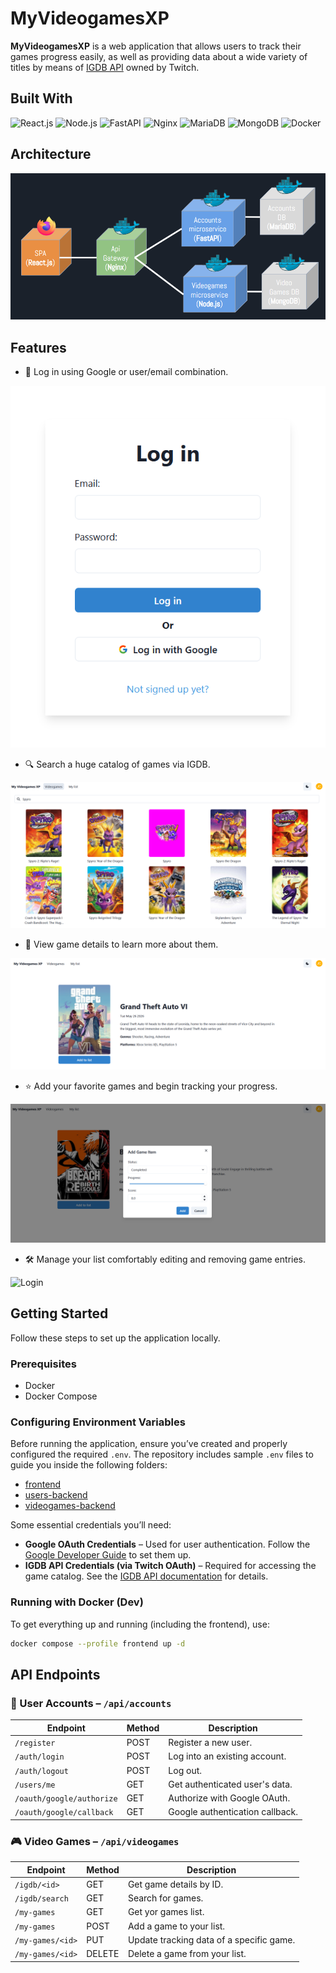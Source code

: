 # MyVideogamesXP

**MyVideogamesXP** is a web application that allows users to track their
games progress easily, as well as providing data about a wide variety
of titles by means of [IGDB API](https://www.igdb.com/api) owned by Twitch.

## Built With

![React.js](https://img.shields.io/badge/React.js-blue?style=for-the-badge&logo=react&logoColor=cyan) 
![Node.js](https://img.shields.io/badge/node.js-339933?style=for-the-badge&logo=Node.js&logoColor=white)
![FastAPI](https://img.shields.io/badge/FastAPI-005571?style=for-the-badge&logo=fastapi)
![Nginx](https://img.shields.io/badge/Nginx-009639?logo=nginx&logoColor=white&style=for-the-badge)
![MariaDB](https://img.shields.io/badge/MariaDB-003545?style=for-the-badge&logo=mariadb&logoColor=white)
![MongoDB](https://img.shields.io/badge/-MongoDB-13aa52?style=for-the-badge&logo=mongodb&logoColor=white
)
![Docker](https://img.shields.io/badge/docker-257bd6?style=for-the-badge&logo=docker&logoColor=white)

## Architecture

![Architecture](images/architecture.PNG)


## Features

- 🔐 Log in using Google or user/email combination.
  
![Login](images/login.png)

- 🔍 Search a huge catalog of games via IGDB.
  
![Login](images/game_search.PNG)


- 📖 View game details to learn more about them.
  
![Login](images/view_game.PNG)

- ⭐ Add your favorite games and begin tracking your progress.

![Login](images/add_game.PNG)

- 🛠️ Manage your list comfortably editing and removing game entries.
  
![Login](images/responsive.PNG)

## Getting Started

Follow these steps to set up the application locally.

### Prerequisites
- Docker
- Docker Compose

### Configuring Environment Variables

Before running the application, ensure you’ve created and properly configured the required `.env`. The repository includes sample `.env` files to guide you inside the following folders:
- [frontend](./frontend/)
- [users-backend](./users-backend/)
- [videogames-backend](./videogames-backend/)

Some essential credentials you’ll need:

- **Google OAuth Credentials** – Used for user authentication. Follow the [Google Developer Guide](https://developers.google.com/workspace/guides/create-credentials) to set them up.
- **IGDB API Credentials (via Twitch OAuth)** – Required for accessing the game catalog. See the [IGDB API documentation](https://api-docs.igdb.com/#about) for details.


### Running with Docker (Dev)

To get everything up and running (including the frontend), use:

```bash
docker compose --profile frontend up -d
```


## API Endpoints

### 🧑 User Accounts – `/api/accounts`

| Endpoint                  | Method | Description                     |
| ------------------------- | ------ | ------------------------------- |
| `/register`               | POST   | Register a new user.            |
| `/auth/login`             | POST   | Log into an existing account.   |
| `/auth/logout`            | POST   | Log out.                        |
| `/users/me`               | GET    | Get authenticated user's data.  |
| `/oauth/google/authorize` | GET    | Authorize with Google OAuth.    |
| `/oauth/google/callback`  | GET    | Google authentication callback. |


### 🎮 Video Games – `/api/videogames`

| Endpoint         | Method | Description                              |
| ---------------- | ------ | ---------------------------------------- |
| `/igdb/<id>`     | GET    | Get game details by ID.                  |
| `/igdb/search`   | GET    | Search for games.                        |
| `/my-games`      | GET    | Get yor games list.                      |
| `/my-games`      | POST   | Add a game to your list.                 |
| `/my-games/<id>` | PUT    | Update tracking data of a specific game. |
| `/my-games/<id>` | DELETE | Delete a game from your list.            |



